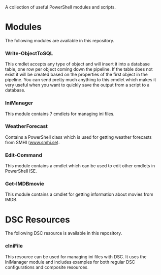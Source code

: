 A collection of useful PowerShell modules and scripts.
# Modules
The following modules are available in this repository.
### Write-ObjectToSQL
This cmdlet accepts any type of object and will insert it into a database table, one row per object coming down the pipeline. If the table does not exist it will be created based on the properties of the first object in the pipeline. You can send pretty much anything to this cmdlet which makes it very useful when you want to quickly save the output from a script to a database.
### IniManager
This module contains 7 cmdlets for managing ini files.
### WeatherForecast
Contains a PowerShell class which is used for getting weather forecasts from SMHI (www.smhi.se).
### Edit-Command
This module contains a cmdlet which can be used to edit other cmdlets in PowerShell ISE.
### Get-IMDBmovie
This module contains a cmdlet for getting information about movies from IMDB.
# DSC Resources
The following DSC resource is available in this repository.
### cIniFile
This resource can be used for managing ini files with DSC. It uses the IniManager module and includes examples for both regular DSC configurations and composite resources.
